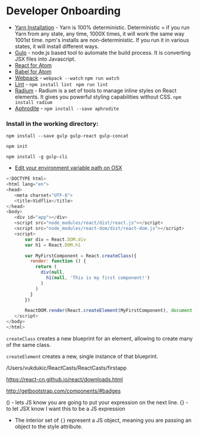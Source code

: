 # Developer Onboarding

 * [Yarn Installation](https://yarnpkg.com/en/docs/install) - Yarn is 100% deterministic.  Deterministic = if you run Yarn from any state, any time, 1000X times, it will work the same way 1001st time.  npm's installs are non-deterministic.  If you run it in various states, it will install different ways.
 * [Gulp]() - node.js based tool to automate the build process.  It is converting JSX files into Javascript.
 * [React for Atom](https://orktes.github.io/atom-react/)
 * [Babel for Atom](https://atom.io/packages/language-babel)
 * [Webpack](https://webpack.js.org/guides/get-started/) - `webpack --watch` `npm run watch`
 * [Lint]() - `npm install lint` ` npm run lint`
 * [Radium](http://formidable.com/open-source/radium/) - Radium is a set of tools to manage inline styles on React elements. It gives you powerful styling capabilities without CSS. `npm install radium`
 * [Aphrodite](https://github.com/Khan/aphrodite) - `npm install --save aphrodite`
 

### Install in the working directory:
`npm install --save gulp gulp-react gulp-concat`
 
 `npm init`
 
 `npm install -g gulp-cli`
 
  * [Edit your environment variable path on OSX](http://hathaway.cc/post/69201163472/how-to-edit-your-path-environment-variables-on-mac)
 
 ```Javascript
 <!DOCTYPE html>
<html lang="en">
<head>
    <meta charset="UTF-8">
    <title>Vidflix</title>
</head>
<body>
    <div id="app"></div>
    <script src="node_modules/react/dist/react.js"></script>
    <script src="node_modules/react-dom/dist/react-dom.js"></script>
    <script>
        var div = React.DOM.div
        var h1 = React.DOM.h1

        var MyFirstComponent = React.createClass({
          render: function () {
            return (
              div(null,
                h1(null, 'This is my first component!')
              )
            )
          }
        })

        ReactDOM.render(React.createElement(MyFirstComponent), document.getElementById('app'))
    </script>
</body>
</html>
```

`createClass` creates a new blueprint for an element, allowing to create many of the same class.  

`createElement` creates a new, single instance of that blueprint.  

<script src="https://cdnjs.cloudflare.com/ajax/libs/react/0.13.3/JSXTransformer.js"></script>

/Users/vukdukic/ReactCasts/ReactCasts/firstapp

https://react-cn.github.io/react/downloads.html

http://getbootstrap.com/components/#badges

() - lets JS know you are going to put your expression on the next line.
{} - to let JSX know I want this to be a JS expression

 * The interior set of `{}` represent a JS object, meaning you are passing an object to the style attribute.
 
 
